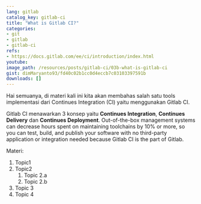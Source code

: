 ```yaml
---
lang: gitlab
catalog_key: gitlab-ci
title: "What is Gitlab CI?"
categories:
- git
- gitlab
- gitlab-ci
refs: 
- https://docs.gitlab.com/ee/ci/introduction/index.html
youtube: 
image_path: /resources/posts/gitlab-ci/03b-what-is-gitlab-ci
gist: dimMaryanto93/fd40c02b1cc0d4eccb7c03103397591b
downloads: []
---
```


Hai semuanya, di materi kali ini kita akan membahas salah satu tools implementasi dari Continues Integration (CI) yaitu menggunakan Gitlab CI. 

Gitlab CI menawarkan 3 konsep yaitu **Continues Integration**, **Continues Delivery** dan **Continues Deployment**. Out-of-the-box management systems can decrease hours spent on maintaining toolchains by 10% or more, so you can test, build, and publish your software with no third-party application or integration needed because Gitlab CI is the part of Gitlab.

<!--more-->

Materi: 

1. Topic1
2. Topic2
    1. Topic 2.a
    2. Topic 2.b
3. Topic 3
4. Topic 4